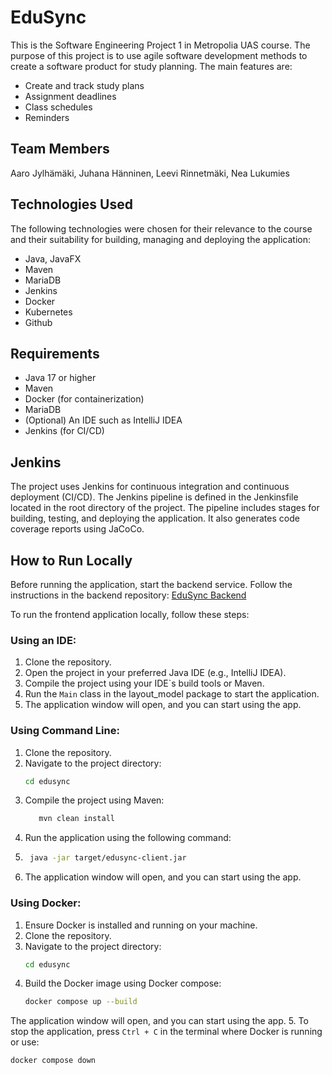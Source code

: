 # EduSync
This is the Software Engineering Project 1 in Metropolia UAS course. The purpose of this project is to use
agile software development methods to create a software product for study planning. The main features are:
- Create and track study plans
- Assignment deadlines
- Class schedules
- Reminders

## Team Members
Aaro Jylhämäki, Juhana Hänninen, Leevi Rinnetmäki, Nea Lukumies

## Technologies Used
The following technologies were chosen for their relevance to the course and their suitability
for building, managing and deploying the application:
- Java, JavaFX
- Maven
- MariaDB
- Jenkins
- Docker
- Kubernetes
- Github

## Requirements
- Java 17 or higher
- Maven
- Docker (for containerization)
- MariaDB
- (Optional) An IDE such as IntelliJ IDEA
- Jenkins (for CI/CD)

## Jenkins
The project uses Jenkins for continuous integration and continuous deployment (CI/CD). 
The Jenkins pipeline is defined in the Jenkinsfile located in the root directory of the project. 
The pipeline includes stages for building, testing, and deploying the application. 
It also generates code coverage reports using JaCoCo.

## How to Run Locally
Before running the application, start the backend service. Follow the instructions in the backend repository: [EduSync Backend](https://github.com/nealukumies/edusync-backend/)

To run the frontend application locally, follow these steps:
### Using an IDE:
1. Clone the repository.
2. Open the project in your preferred Java IDE (e.g., IntelliJ IDEA).
3. Compile the project using your IDE`s build tools or Maven.
4. Run the `Main` class in the layout_model package to start the application.
5. The application window will open, and you can start using the app.

### Using Command Line:
1. Clone the repository.
2. Navigate to the project directory:
   ```bash
   cd edusync
   ```
3. Compile the project using Maven:
   ```bash
      mvn clean install
    ```
4. Run the application using the following command:
5.   ```bash
      java -jar target/edusync-client.jar
      ```
6. The application window will open, and you can start using the app.

### Using Docker:
1. Ensure Docker is installed and running on your machine.
2. Clone the repository.
3. Navigate to the project directory:
   ```bash
   cd edusync
   ```
4. Build the Docker image using Docker compose:
   ```bash
   docker compose up --build
   ```
The application window will open, and you can start using the app.
5. To stop the application, press `Ctrl + C` in the terminal where Docker is running or use:
   ```bash
   docker compose down
   ```